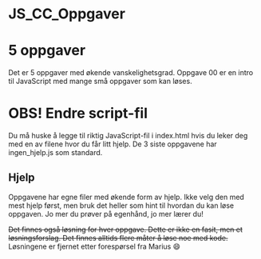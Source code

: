 # JS_CC_Oppgaver

# 5 oppgaver

Det er 5 oppgaver med økende vanskelighetsgrad. Oppgave 00 er en intro til JavaScript med mange små oppgaver som kan løses.

# OBS! Endre script-fil

Du må huske å legge til riktig JavaScript-fil i index.html hvis du leker deg med en av filene hvor du får litt hjelp. De 3 siste oppgavene har ingen_hjelp.js som standard.

## Hjelp

Oppgavene har egne filer med økende form av hjelp. Ikke velg den med mest hjelp først, men bruk det heller som hint til hvordan du kan løse oppgaven. Jo mer du prøver på egenhånd, jo mer lærer du!

~~Det finnes også løsning for hver oppgave. Dette er ikke en fasit, men et løsningsforslag. Det finnes alltids flere måter å løse noe med kode.~~
Løsningene er fjernet etter forespørsel fra Marius 😄
